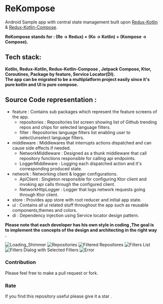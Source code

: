 # ReKompose
Android Sample app with central state management built upon [Redux-Kotlin](https://github.com/reduxkotlin/redux-kotlin) & [Redux-Kotlin-Compose](https://github.com/reduxkotlin/redux-kotlin-compose).

**ReKompose stands for : (Re -> Redux) + (Ko -> Kotlin) + (Kompose -> Compose).**

##  Tech stack:

**Kotlin, Redux-Kotlin, Redux-Kotlin-Compose , Jetpack Compose, Ktor, Coroutines, Package by feature, Service Locator(DI).<br />
The app can be migrated to be a multiplatform project easily since it's pure kotlin and UI is pure compose.**

##  Source Code representation :

- feature : Contains sub packages which represent the feature screens of the app.
  - repositories : Repositories list screen showing list of Github trending repos and chips for selected language filters.
  - filter : Repositories language filters list enabling user to select/unselect language filters.
- middleware : Middlewares that interrupts actions dispatched and can cause side effects if needed.
  - NetworkMiddleware : Designed as a thunk middleware that call repository functions responsible for calling api endpoints. 
  - LoggerMiddleware : Logging each dispatched action and it's corresponding produced state.
- network : Networking client & logger configurations.
  - ApiClient : Singleton responsible for configuring Ktor client and invoking api calls through the configured client.
  - NetworkHttpLogger : Logger that logs network requests going through Ktor client.
- store : Provides app store with root reducer and initial app state.
- ui : Contains all ui related stuff throughout the app such as reusable components,themes and colors.
- di : Dependency injection using Service locator design pattern.

**Please note that each developer has his own style in coding ,The goal is to implement the concepts of the design and architecting in the right way .**

![Loading_Shimmer](loading_shimmer.png)
![Repositories](repositories.png)
![Filtered Repositores](repositories_list_with_filter.png)
![Filters List](filter_list.png)
![Filters Dialog with Selected Filters](filter_dialog_selected.png)
![Error](error_screen.png)

### Contribution

Please feel free to make a pull request or fork.

### Rate

If you find this repository useful please give it a star .
